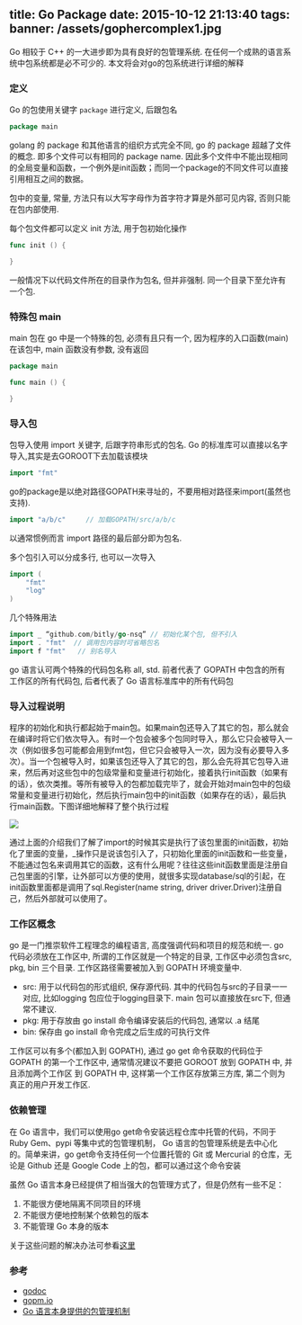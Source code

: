 title: Go Package
date: 2015-10-12 21:13:40
tags:
banner: /assets/gophercomplex1.jpg
---

Go 相较于 C++ 的一大进步即为具有良好的包管理系统. 在任何一个成熟的语言系统中包系统都是必不可少的. 本文将会对go的包系统进行详细的解释

<!-- more -->

### 定义

Go 的包使用关键字 `package` 进行定义, 后跟包名

```go
package main
```

golang 的 package 和其他语言的组织方式完全不同, go 的 package 超越了文件的概念. 即多个文件可以有相同的 package name. 因此多个文件中不能出现相同的全局变量和函数，一个例外是init函数；而同一个package的不同文件可以直接引用相互之间的数据。

包中的变量, 常量, 方法只有以大写字母作为首字符才算是外部可见内容, 否则只能在包内部使用.

每个包文件都可以定义 init 方法, 用于包初始化操作

```go
func init () {

}
```

一般情况下以代码文件所在的目录作为包名, 但并非强制. 同一个目录下至允许有一个包.

### 特殊包 main
main 包在 go 中是一个特殊的包, 必须有且只有一个, 因为程序的入口函数(main)在该包中, main 函数没有参数, 没有返回

```go
package main

func main () {

}
```


### 导入包
包导入使用 import 关键字, 后跟字符串形式的包名. Go 的标准库可以直接以名字导入,其实是去GOROOT下去加载该模块

```go
import "fmt"
```

go的package是以绝对路径GOPATH来寻址的，不要用相对路径来import(虽然也支持).

```go
import "a/b/c"     // 加载GOPATH/src/a/b/c
```

以通常惯例而言 import 路径的最后部分即为包名.

多个包引入可以分成多行, 也可以一次导入

```go
import (
    "fmt"
    "log"
)
```


几个特殊用法

```go
import _ “github.com/bitly/go-nsq” // 初始化某个包, 但不引入
import . "fmt"  // 调用包内容时可省略包名
import f "fmt"   // 别名导入
```

go 语言认可两个特殊的代码包名称 all, std. 前者代表了 GOPATH 中包含的所有工作区的所有代码包, 后者代表了 Go 语言标准库中的所有代码包

### 导入过程说明
程序的初始化和执行都起始于main包。如果main包还导入了其它的包，那么就会在编译时将它们依次导入。有时一个包会被多个包同时导入，那么它只会被导入一次（例如很多包可能都会用到fmt包，但它只会被导入一次，因为没有必要导入多次）。当一个包被导入时，如果该包还导入了其它的包，那么会先将其它包导入进来，然后再对这些包中的包级常量和变量进行初始化，接着执行init函数（如果有的话），依次类推。等所有被导入的包都加载完毕了，就会开始对main包中的包级常量和变量进行初始化，然后执行main包中的init函数（如果存在的话），最后执行main函数。下图详细地解释了整个执行过程

![](/assets/go-package-import.jpg)

通过上面的介绍我们了解了import的时候其实是执行了该包里面的init函数，初始化了里面的变量，_操作只是说该包引入了，只初始化里面的init函数和一些变量，不能通过包名来调用其它的函数，这有什么用呢？往往这些init函数里面是注册自己包里面的引擎，让外部可以方便的使用，就很多实现database/sql的引起，在init函数里面都是调用了sql.Register(name string, driver driver.Driver)注册自己，然后外部就可以使用了。


### 工作区概念

go 是一门推崇软件工程理念的编程语言, 高度强调代码和项目的规范和统一. go 代码必须放在工作区中, 所谓的工作区就是一个特定的目录, 工作区中必须包含src, pkg, bin 三个目录.
工作区路径需要被加入到 GOPATH 环境变量中.

* src: 用于以代码包的形式组织, 保存源代码. 其中的代码包与src的子目录一一对应, 比如logging 包应位于logging目录下. main 包可以直接放在src下, 但通常不建议.
* pkg: 用于存放由 go install 命令编译安装后的代码包, 通常以 .a 结尾
* bin: 保存由 go install 命令完成之后生成的可执行文件

工作区可以有多个(都加入到 GOPATH), 通过 go get 命令获取的代码位于 GOPATH 的第一个工作区中, 通常情况建议不要把 GOROOT 放到 GOPATH 中, 并且添加两个工作区
到 GOPATH 中, 这样第一个工作区存放第三方库, 第二个则为真正的用户开发工作区.


### 依赖管理
在 Go 语言中，我们可以使用go get命令安装远程仓库中托管的代码，不同于 Ruby Gem、pypi 等集中式的包管理机制， Go 语言的包管理系统是去中心化的。简单来讲，go get命令支持任何一个位置托管的 Git 或 Mercurial 的仓库，无论是 Github 还是 Google Code 上的包，都可以通过这个命令安装

虽然 Go 语言本身已经提供了相当强大的包管理方式了，但是仍然有一些不足：

1. 不能很方便地隔离不同项目的环境
2. 不能很方便地控制某个依赖包的版本
3. 不能管理 Go 本身的版本

关于这些问题的解决办法可参看[这里](http://io-meter.com/2014/07/30/go%27s-package-management/)



### 参考

* [godoc](http://godoc.org/)
* [gopm.io](http://gopm.io/)
* [Go 语言本身提供的包管理机制](http://io-meter.com/2014/07/30/go%27s-package-management/)
